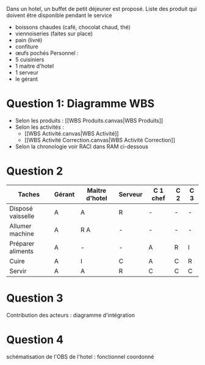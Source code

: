 Dans un hotel, un buffet de petit déjeuner est proposé.
Liste des produit qui doivent être disponible pendant le service
- boissons chaudes (café, chocolat chaud, thé)
- viennoiseries (faites sur place)
- pain (livré)
- confiture
- œufs pochés
Personnel :
- 5 cuisiniers
- 1 maitre d'hotel
- 1 serveur
- le gérant
# Question 1: Diagramme WBS
- Selon les produits : [[WBS Produits.canvas|WBS Produits]]
- Selon les activités : 
	- [[WBS Activité.canvas|WBS Activité]]
	- [[WBS Activité Correction.canvas|WBS Activité Correction]]
- Selon la chronologie voir RACI dans RAM ci-dessous
# Question 2
| Taches            | Gérant | Maitre d'hotel | Serveur | C 1 chef | C 2 | C 3 |
| ----------------- | ------ | -------------- | ------- | -------- | --- | --- |
| Disposé vaisselle | A       | A              | R        | -         | -    | -    |
| Allumer machine   | A       | R A               | -        | -         | -    | -    |
| Préparer aliments | A       | -               | -        | A         | R    | I    |
| Cuire             | A       | I               | C        | A         | C    | R    |
| Servir            | A       | A               | R        | C         | C    | C    |
# Question 3
Contribution des acteurs : diagramme d'intégration
# Question 4
schématisation de l'OBS de l'hotel : fonctionnel coordonné